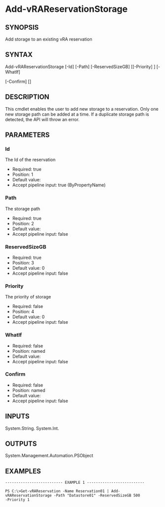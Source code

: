 # Add-vRAReservationStorage

## SYNOPSIS
    
Add storage to an existing vRA reservation

## SYNTAX
 Add-vRAReservationStorage [-Id] <String> [-Path] <String> [-ReservedSizeGB] <Int32> [[-Priority] <Int32>] [-WhatIf]  [-Confirm] [<CommonParameters>]     

## DESCRIPTION

This cmdlet enables the user to add new storage to a reservation. Only one new storage path can be added at a time.
If a duplicate storage path is detected, the API will throw an error.

## PARAMETERS


### Id

The Id of the reservation

* Required: true
* Position: 1
* Default value: 
* Accept pipeline input: true (ByPropertyName)

### Path

The storage path

* Required: true
* Position: 2
* Default value: 
* Accept pipeline input: false

### ReservedSizeGB


* Required: true
* Position: 3
* Default value: 0
* Accept pipeline input: false

### Priority

The priority of storage

* Required: false
* Position: 4
* Default value: 0
* Accept pipeline input: false

### WhatIf


* Required: false
* Position: named
* Default value: 
* Accept pipeline input: false

### Confirm


* Required: false
* Position: named
* Default value: 
* Accept pipeline input: false

## INPUTS

System.String.
System.Int.

## OUTPUTS

System.Management.Automation.PSObject

## EXAMPLES
```
-------------------------- EXAMPLE 1 --------------------------

PS C:\>Get-vRAReservation -Name Reservation01 | Add-vRAReservationStorage -Path "Datastore01" -ReservedSizeGB 500 
-Priority 1
```

